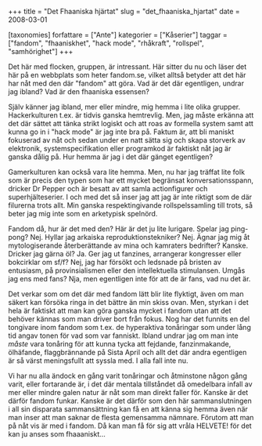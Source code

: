 +++
title = "Det Fhaaniska hjärtat"
slug = "det_fhaaniska_hjartat"
date = 2008-03-01

[taxonomies]
forfattare = ["Ante"]
kategorier = ["Kåserier"]
taggar = ["fandom", "fhaaniskhet", "hack mode", "rhåkraft", "rollspel", "samhörighet"]
+++

Det här med flocken, gruppen, är intressant. Här sitter du nu och läser det här på en webbplats som heter fandom.se, vilket alltså betyder att det här har nåt med den där "fandom" att göra. Vad är det där egentligen, undrar jag ibland? Vad är den fhaaniska essensen?

Själv känner jag ibland, mer eller mindre, mig hemma i lite olika grupper. Hackerkulturen t.ex. är tidvis ganska hemtrevlig. Men, jag måste erkänna att det där sättet att tänka strikt logiskt och att roas av formella system samt att kunna go in i "hack mode" är jag inte bra på. Faktum är, att bli maniskt fokuserad av nåt och sedan under en natt sätta sig och skapa storverk av elektronik, systemspecifikation eller programkod är faktiskt nåt jag är ganska dålig på. Hur hemma är jag i det där gänget egentligen?

Gamerkulturen kan också vara lite hemma. Men, nu har jag träffat lite folk som är precis den typen som har ett mycket begränsat konversationsspann, dricker Dr Pepper och är besatt av att samla actionfigurer och superhjälteserier. I och med det så inser jag att jag är inte riktigt som de där filurerna trots allt. Min ganska respektingivande rollspelssamling till trots, så beter jag mig inte som en arketypisk spelnörd.

Fandom då, hur är det med den? Här är det ju lite lurigare. Spelar jag ping-pong? Nej. Hyllar jag arkaiska reproduktionstekniker? Nej. Ägnar jag mig åt mytologiserande återberättande av mina och kamraters bedrifter? Kanske. Dricker jag gärna öl? Ja. Ger jag ut fanzines, arrangerar kongresser eller bokcirklar om sf/f? Nej, jag har försökt och ledsnade på bristen av entusiasm, på provinsialismen eller den intellektuella stimulansen. Umgås jag ens med fans? Nja, men egentligen inte för att de är fans, vad nu det är.

Det verkar som om det där med fandom lätt blir lite flyktigt, även om man säkert kan försöka ringa in det bättre än min skiss ovan. Men, styrkan i det hela är faktiskt att man kan göra ganska mycket i fandom utan att det behöver kännas som man driver bort från fokus. Nog har det funnits en del tongivare inom fandom som t.ex. de hyperaktiva tonåringar som under lång tid angav tonen för vad som var fanniskt. Ibland undrar jag om man inte _måste_ vara tonåring för att kunna tycka att fejdande, fanzinmakande, ölhäfande, flaggbrännande på Sista April och allt det där andra egentligen är så värst meningsfullt att syssla med. I alla fall inte nu.

Vi har nu alla ändock en gång varit tonåringar och åtminstone någon gång varit, eller fortarande är, i det där mentala tillståndet då omedelbara infall av mer eller mindre galen natur är nåt som man direkt faller för. Kanske är det därför fandom funkar. Kanske är det därför som den här sammanslutningen i all sin disparata sammansättning kan få en att känna sig hemma även när man inser att man saknar de flesta gemensamma nämnare. Förutom att man på nåt vis är med i fandom. Då kan man få för sig att vråla HELVETE! för det kan ju anses som fhaaaniskt...
